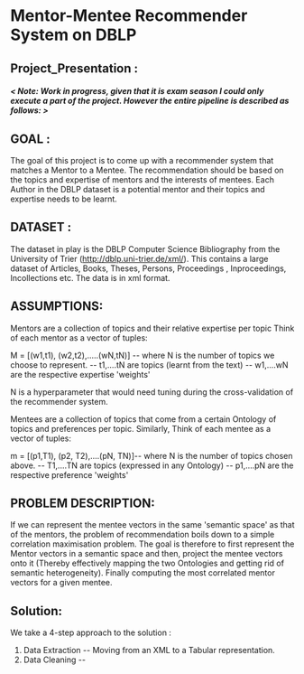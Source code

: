 # Mentor-Mentee Recommender System on DBLP
## Project_Presentation :

##### < Note: Work in progress, given that it is exam season I could only execute a part of the project. However the entire pipeline is described as follows: >

## GOAL : 

The goal of this project is to come up with a recommender system that matches a Mentor to a Mentee. 
The recommendation should be based on the topics and expertise of mentors and the interests of mentees.
Each Author in the DBLP dataset is a potential mentor and their topics and expertise needs to be learnt.

## DATASET :

The dataset in play is the DBLP Computer Science Bibliography from the University of Trier (http://dblp.uni-trier.de/xml/).
This contains a large dataset of Articles, Books, Theses, Persons, Proceedings , Inproceedings, Incollections etc. 
The data is in xml format.

## ASSUMPTIONS: 

Mentors are a collection of topics and their relative expertise per topic 
Think of each mentor as a vector of tuples: 

M = [(w1,t1), (w2,t2),.....(wN,tN)] -- where N is the number of topics we choose to represent. 
                                    -- t1,....tN are topics (learnt from the text)
                                    -- w1,....wN are the respective expertise 'weights'
                                    
N is a hyperparameter that would need tuning during the cross-validation of the recommender system.

Mentees are a collection of topics that come from a certain Ontology of topics and  preferences per topic.
Similarly, Think of each mentee as a vector of tuples:

m = [(p1,T1), (p2, T2),....(pN, TN)]-- where N is the number of topics chosen above. 
                                    -- T1,....TN are topics (expressed in any Ontology)
                                    -- p1,....pN are the respective preference 'weights'

## PROBLEM DESCRIPTION:

If we can represent the mentee vectors in the same 'semantic space' as that of the mentors, the problem of recommendation boils down to a simple correlation maximisation problem. The goal is therefore to first represent the Mentor vectors in a semantic space and then, project the mentee vectors onto it (Thereby effectively mapping the two Ontologies and getting rid of semantic heterogeneity). Finally computing the most correlated mentor vectors for a given mentee.


## Solution:

We take a 4-step approach to the solution :

1. Data Extraction -- Moving from an XML to a Tabular representation.
2. Data Cleaning --


